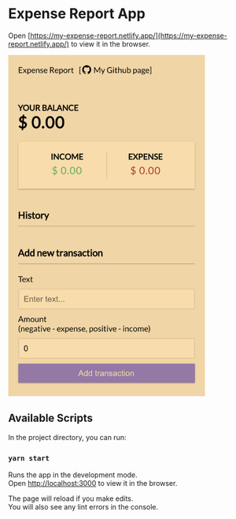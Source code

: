 # Expense Report App
Open [https://my-expense-report.netlify.app/](https://my-expense-report.netlify.app/) to view it in the browser.

<p>
<img src="https://github.com/olee2002/expense-tracker/blob/master/public/images/expense-app.png" width="400">
</p>

## Available Scripts

In the project directory, you can run:

### `yarn start`

Runs the app in the development mode.\
Open [http://localhost:3000](http://localhost:3000) to view it in the browser.

The page will reload if you make edits.\
You will also see any lint errors in the console.


